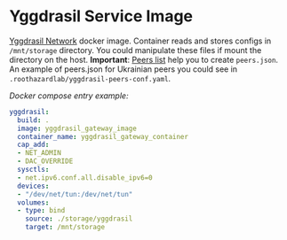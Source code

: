 # Yggdrasil Service Image

[Yggdrasil Network](https://github.com/yggdrasil-network/yggdrasil-go) docker image. Container reads and stores configs in `/mnt/storage` directory. You could manipulate these files if mount the directory on the host. __Important__: [Peers list](https://github.com/yggdrasil-network/public-peers) help you to create `peers.json`. An example of peers.json for Ukrainian peers you could see in `.roothazardlab/yggdrasil-peers-conf.yaml`.

_Docker compose entry example:_

```yml
yggdrasil:
  build: .
  image: yggdrasil_gateway_image
  container_name: yggdrasil_gateway_container
  cap_add:
  - NET_ADMIN
  - DAC_OVERRIDE
  sysctls:
  - net.ipv6.conf.all.disable_ipv6=0
  devices:
  - "/dev/net/tun:/dev/net/tun"
  volumes:
  - type: bind
    source: ./storage/yggdrasil
    target: /mnt/storage
```
